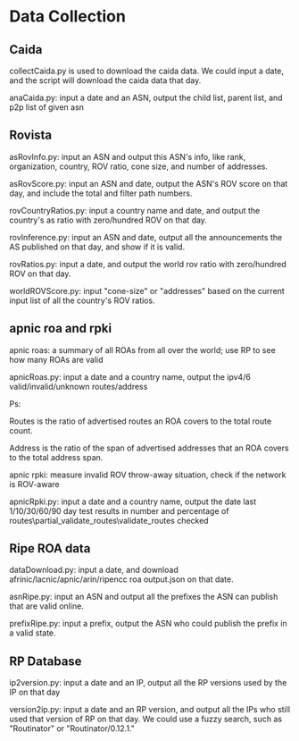 # Data Collection
## Caida

collectCaida.py is used to download the caida data. We could input a date, and the script will download the caida data that day.

anaCaida.py: input a date and an ASN, output the child list, parent list, and p2p list of given asn

## Rovista
asRovInfo.py: input an ASN and output this ASN's info, like rank, organization, country, ROV ratio, cone size, and number of addresses.

asRovScore.py: input an ASN and date, output the ASN's ROV score on that day, and include the total and filter path numbers.

rovCountryRatios.py: input a country name and date, and output the country's as ratio with zero/hundred ROV on that day.

rovInference.py: input an ASN and date, output all the announcements the AS published on that day, and show if it is valid.

rovRatios.py: input a date, and output the world rov ratio with zero/hundred ROV on that day.

worldROVScore.py: input "cone-size" or "addresses" based on the current input list of all the country's ROV ratios.

## apnic roa and rpki

apnic roas: a summary of all ROAs from all over the world; use RP to see how many ROAs are valid

apnicRoas.py: input a date and a country name, output the ipv4/6 valid/invalid/unknown routes/address

Ps: 

Routes is the ratio of advertised routes an ROA covers to the total route count.

Address is the ratio of the span of advertised addresses that an ROA covers to the total address span.



apnic rpki: measure invalid ROV throw-away situation, check if the network is ROV-aware

apnicRpki.py: input a date and a country name, output the date last 1/10/30/60/90 day test results in number and percentage of routes\partial_validate_routes\validate_routes checked

## Ripe ROA data

dataDownload.py: input a date, and download afrinic/lacnic/apnic/arin/ripencc roa output.json on that date.

asnRipe.py: input an ASN and output all the prefixes the ASN can publish that are valid online.

prefixRipe.py: input a prefix, output the ASN who could publish the prefix in a valid state.


## RP Database

ip2version.py: input a date and an IP, output all the RP versions used by the IP on that day

version2ip.py: input a date and an RP version, and output all the IPs who still used that version of RP on that day. We could use a fuzzy search, such as "Routinator" or "Routinator/0.12.1."